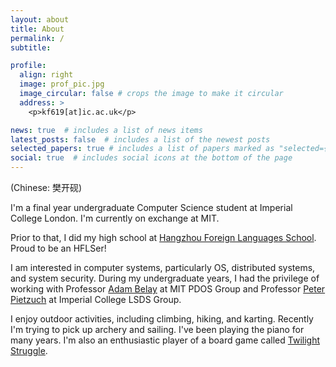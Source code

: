 ```yaml
---
layout: about
title: About
permalink: /
subtitle:

profile:
  align: right
  image: prof_pic.jpg
  image_circular: false # crops the image to make it circular
  address: >
    <p>kf619[at]ic.ac.uk</p>

news: true  # includes a list of news items
latest_posts: false  # includes a list of the newest posts
selected_papers: true # includes a list of papers marked as "selected={true}"
social: true  # includes social icons at the bottom of the page
---
```


(Chinese: 樊开砚)

I'm a final year undergraduate Computer Science student at Imperial College London. I'm currently on exchange at MIT.

Prior to that, I did my high school at [Hangzhou Foreign Languages School](http://www.chinahw.net/html_en/template/aboutus.html). Proud to be an HFLSer!

I am interested in computer systems, particularly OS, distributed systems, and system security. During my undergraduate years, I had the privilege of working with Professor [Adam Belay](http://www.abelay.me/) at MIT PDOS Group and Professor [Peter Pietzuch](https://www.doc.ic.ac.uk/~prp/) at Imperial College LSDS Group.

I enjoy outdoor activities, including climbing, hiking, and karting. Recently I'm trying to pick up archery and sailing. I've been playing the piano for many years. I'm also an enthusiastic player of a board game called [Twilight Struggle](https://twilight-struggle.com/).
